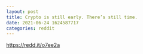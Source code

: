 ```yaml
--- 
layout: post 
title: Crypto is still early. There’s still time. 
date: 2021-06-24 1624587717 
categories: reddit 
--- 
```

https://redd.it/o7ee2a